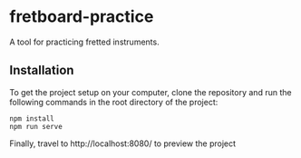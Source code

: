 # fretboard-practice

A tool for practicing fretted instruments.

## Installation

To get the project setup on your computer, clone the repository and run the following commands in the root directory of the project:

~~~
npm install
npm run serve
~~~

Finally, travel to http://localhost:8080/ to preview the project
